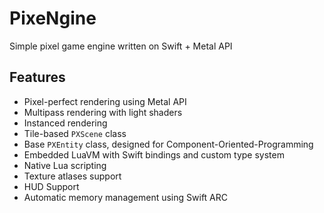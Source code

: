 # PixeNgine
Simple pixel game engine written on Swift + Metal API

## Features
* Pixel-perfect rendering using Metal API
* Multipass rendering with light shaders
* Instanced rendering
* Tile-based `PXScene` class
* Base `PXEntity` class, designed for Component-Oriented-Programming
* Embedded LuaVM with Swift bindings and custom type system
* Native Lua scripting
* Texture atlases support
* HUD Support
* Automatic memory management using Swift ARC
